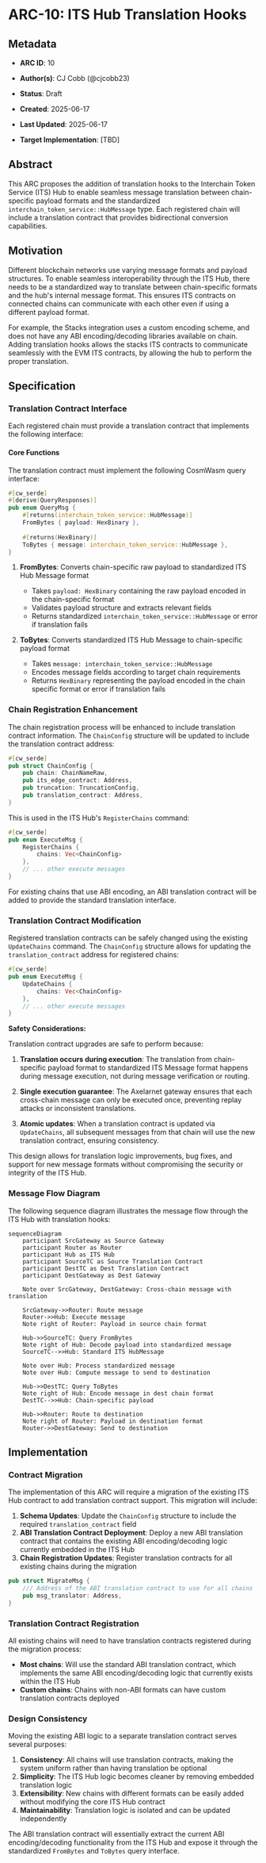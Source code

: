 # ARC-10: ITS Hub Translation Hooks

## Metadata

-  **ARC ID**: 10

-  **Author(s)**: CJ Cobb (@cjcobb23)

-  **Status**: Draft

-  **Created**: 2025-06-17

-  **Last Updated**: 2025-06-17

-  **Target Implementation**: [TBD]

  

## Abstract

This ARC proposes the addition of translation hooks to the Interchain Token Service (ITS) Hub to enable seamless message translation between chain-specific payload formats and the standardized `interchain_token_service::HubMessage` type. Each registered chain will include a translation contract that provides bidirectional conversion capabilities.

## Motivation

Different blockchain networks use varying message formats and payload structures. To enable seamless interoperability through the ITS Hub, there needs to be a standardized way to translate between chain-specific formats and the hub's internal message format. This ensures ITS contracts on connected chains can communicate with each other even if using a different payload format.

For example, the Stacks integration uses a custom encoding scheme, and does not have any ABI encoding/decoding libraries available on chain. Adding translation hooks allows the stacks ITS contracts to communicate seamlessly with the EVM ITS contracts, by allowing the hub to perform the proper translation.


## Specification

### Translation Contract Interface

Each registered chain must provide a translation contract that implements the following interface:

#### Core Functions

The translation contract must implement the following CosmWasm query interface:

```rust
#[cw_serde]
#[derive(QueryResponses)]
pub enum QueryMsg {
    #[returns(interchain_token_service::HubMessage)]
    FromBytes { payload: HexBinary },
    
    #[returns(HexBinary)]
    ToBytes { message: interchain_token_service::HubMessage },
}
```

1. **FromBytes**: Converts chain-specific raw payload to standardized ITS Hub Message format
   - Takes `payload: HexBinary` containing the raw payload encoded in the chain-specific format
   - Validates payload structure and extracts relevant fields
   - Returns standardized `interchain_token_service::HubMessage` or error if translation fails

2. **ToBytes**: Converts standardized ITS Hub Message to chain-specific payload format
   - Takes `message: interchain_token_service::HubMessage` 
   - Encodes message fields according to target chain requirements
   - Returns `HexBinary` representing the payload encoded in the chain specific format or error if translation fails

### Chain Registration Enhancement

The chain registration process will be enhanced to include translation contract information. The `ChainConfig` structure will be updated to include the translation contract address:

```rust
#[cw_serde]
pub struct ChainConfig {
    pub chain: ChainNameRaw,
    pub its_edge_contract: Address,
    pub truncation: TruncationConfig,
    pub translation_contract: Address,
}
```

This is used in the ITS Hub's `RegisterChains` command:

```rust
#[cw_serde]
pub enum ExecuteMsg {
    RegisterChains { 
        chains: Vec<ChainConfig> 
    },
    // ... other execute messages
}
```

For existing chains that use ABI encoding, an ABI translation contract will be added to provide the standard translation interface.

### Translation Contract Modification

Registered translation contracts can be safely changed using the existing `UpdateChains` command. The `ChainConfig` structure allows for updating the `translation_contract` address for registered chains:

```rust
#[cw_serde]
pub enum ExecuteMsg {
    UpdateChains { 
        chains: Vec<ChainConfig> 
    },
    // ... other execute messages
}
```

**Safety Considerations:**

Translation contract upgrades are safe to perform because:

1. **Translation occurs during execution**: The translation from chain-specific payload format to standardized ITS Message format happens during message execution, not during message verification or routing.

2. **Single execution guarantee**: The Axelarnet gateway ensures that each cross-chain message can only be executed once, preventing replay attacks or inconsistent translations.

3. **Atomic updates**: When a translation contract is updated via `UpdateChains`, all subsequent messages from that chain will use the new translation contract, ensuring consistency.

This design allows for translation logic improvements, bug fixes, and support for new message formats without compromising the security or integrity of the ITS Hub.

### Message Flow Diagram

The following sequence diagram illustrates the message flow through the ITS Hub with translation hooks:

```mermaid
sequenceDiagram
    participant SrcGateway as Source Gateway
    participant Router as Router
    participant Hub as ITS Hub
    participant SourceTC as Source Translation Contract
    participant DestTC as Dest Translation Contract
    participant DestGateway as Dest Gateway

    Note over SrcGateway, DestGateway: Cross-chain message with translation

    SrcGateway->>Router: Route message
    Router->>Hub: Execute message
    Note right of Router: Payload in source chain format

    Hub->>SourceTC: Query FromBytes
    Note right of Hub: Decode payload into standardized message
    SourceTC-->>Hub: Standard ITS HubMessage
    
    Note over Hub: Process standardized message
    Note over Hub: Compute message to send to destination

    Hub->>DestTC: Query ToBytes
    Note right of Hub: Encode message in dest chain format
    DestTC-->>Hub: Chain-specific payload

    Hub->>Router: Route to destination
    Note right of Router: Payload in destination format
    Router->>DestGateway: Send to destination
```

## Implementation

### Contract Migration

The implementation of this ARC will require a migration of the existing ITS Hub contract to add translation contract support. This migration will include:

1. **Schema Updates**: Update the `ChainConfig` structure to include the required `translation_contract` field
2. **ABI Translation Contract Deployment**: Deploy a new ABI translation contract that contains the existing ABI encoding/decoding logic currently embedded in the ITS Hub
3. **Chain Registration Updates**: Register translation contracts for all existing chains during the migration

```rust
pub struct MigrateMsg {
    /// Address of the ABI translation contract to use for all chains
    pub msg_translator: Address,
}
```

### Translation Contract Registration

All existing chains will need to have translation contracts registered during the migration process:

- **Most chains**: Will use the standard ABI translation contract, which implements the same ABI encoding/decoding logic that currently exists within the ITS Hub
- **Custom chains**: Chains with non-ABI formats can have custom translation contracts deployed

### Design Consistency

Moving the existing ABI logic to a separate translation contract serves several purposes:

1. **Consistency**: All chains will use translation contracts, making the system uniform rather than having translation be optional
2. **Simplicity**: The ITS Hub logic becomes cleaner by removing embedded translation logic
3. **Extensibility**: New chains with different formats can be easily added without modifying the core ITS Hub contract
4. **Maintainability**: Translation logic is isolated and can be updated independently

The ABI translation contract will essentially extract the current ABI encoding/decoding functionality from the ITS Hub and expose it through the standardized `FromBytes` and `ToBytes` query interface.